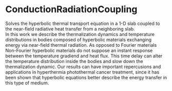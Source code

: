 # ConductionRadiationCoupling
Solves the hyperbolic thermal transport equation in a 1-D slab coupled to the near-field radiative heat transfer from a neighboring slab.  
In this work we describe the thermalization dynamics and temperature distributions in bodies
composed of hyperbolic materials exchanging energy via near-field thermal radiation. As opposed
to Fourier materials Non-Fourier hyperbolic materials do not suppose an instant response between
the temperature gradiend and heat flux. This time delay can alter the temperature distribution
inside the bodies and slow down the thermalization dynamic. Our results can have important
repercusions and applications in hyperthermia photothermal cancer treatment, since it has been
shown that hyperbolic equations better describe the energy transfer in this type of medium.
